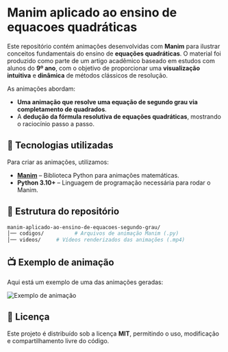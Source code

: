 # Manim aplicado ao ensino de equacoes quadráticas  

Este repositório contém animações desenvolvidas com **Manim** para ilustrar conceitos fundamentais do ensino de **equações quadráticas**. O material foi produzido como parte de um artigo acadêmico baseado em estudos com alunos do **9º ano**, com o objetivo de proporcionar uma **visualização intuitiva** e **dinâmica** de métodos clássicos de resolução.  

As animações abordam:  
- **Uma animação que resolve uma equação de segundo grau via completamento de quadrados**. 
- A **dedução da fórmula resolutiva de equações quadráticas**, mostrando o raciocínio passo a passo.  

## 🔧 Tecnologias utilizadas  
Para criar as animações, utilizamos:  
- [**Manim**](https://docs.manim.community/) – Biblioteca Python para animações matemáticas.  
- **Python 3.10+** – Linguagem de programação necessária para rodar o Manim.  

## 📂 Estrutura do repositório  
```bash
manim-aplicado-ao-ensino-de-equacoes-segundo-grau/
│── codigos/          # Arquivos de animação Manim (.py)
│── videos/     # Vídeos renderizados das animações (.mp4)
```

## 📺 Exemplo de animação  
Aqui está um exemplo de uma das animações geradas:  

![Exemplo de animação](images/exemplo.gif)  

## 📜 Licença  
Este projeto é distribuído sob a licença **MIT**, permitindo o uso, modificação e compartilhamento livre do código.  
